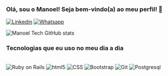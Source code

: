 ### Olá, sou o Manoel! Seja bem-vindo(a) ao meu perfil! 🚀

[![Linkedin](https://img.shields.io/badge/LinkedIn-0077B5?style=for-the-badge&logo=linkedin&logoColor=white)](https://www.linkedin.com/in/manoel-pereira-neto-489a20262/) [![Whatsapp](https://img.shields.io/badge/WhatsApp-25D366?style=for-the-badge&logo=whatsapp&logoColor=white)](https://wa.me/5561995990221) 


![Manoel Tech GitHub stats](https://github-readme-stats.vercel.app/api?username=manoeltech&show_icons=true&theme=highcontrast)

### Tecnologias que eu uso no meu dia a dia

<div style="display: inline_block"></br>
    <img alt="Ruby on Rails" src="https://img.shields.io/badge/Ruby_on_Rails-CC0000?style=for-the-badge&logo=ruby-on-rails&logoColor=white">
    <img alt="html5" src="https://img.shields.io/badge/HTML5-E34F26?style=for-the-badge&logo=html5&logoColor=white">
    <img alt="CSS" src="https://img.shields.io/badge/CSS3-1572B6?style=for-the-badge&logo=css3&logoColor=white">
    <img alt="Bootstrap" src="https://img.shields.io/badge/Bootstrap-563D7C?style=for-the-badge&logo=bootstrap&logoColor=white">
    <img alt="Git" src="https://img.shields.io/badge/GIT-E44C30?style=for-the-badge&logo=git&logoColor=white">
    <img alt="Postgresql" src="https://img.shields.io/badge/PostgreSQL-316192?style=for-the-badge&logo=postgresql&logoColor=white">
</div>
